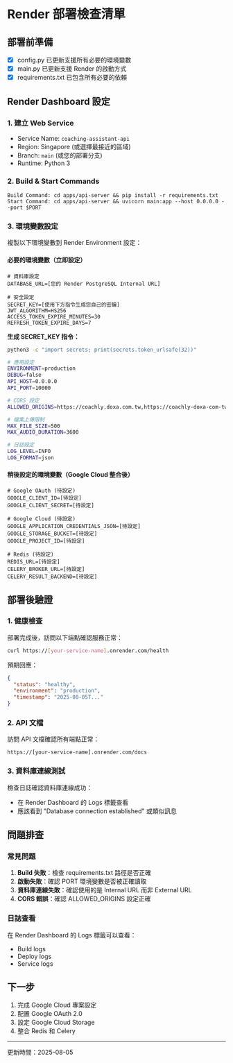 # Render 部署檢查清單

## 部署前準備
- [x] config.py 已更新支援所有必要的環境變數
- [x] main.py 已更新支援 Render 的啟動方式
- [x] requirements.txt 已包含所有必要的依賴

## Render Dashboard 設定

### 1. 建立 Web Service
- Service Name: `coaching-assistant-api`
- Region: Singapore (或選擇最接近的區域)
- Branch: `main` (或您的部署分支)
- Runtime: Python 3

### 2. Build & Start Commands
```
Build Command: cd apps/api-server && pip install -r requirements.txt
Start Command: cd apps/api-server && uvicorn main:app --host 0.0.0.0 --port $PORT
```

### 3. 環境變數設定

複製以下環境變數到 Render Environment 設定：

#### 必要的環境變數（立即設定）
```
# 資料庫設定
DATABASE_URL=[您的 Render PostgreSQL Internal URL]

# 安全設定
SECRET_KEY=[使用下方指令生成您自己的密鑰]
JWT_ALGORITHM=HS256
ACCESS_TOKEN_EXPIRE_MINUTES=30
REFRESH_TOKEN_EXPIRE_DAYS=7
```

**生成 SECRET_KEY 指令：**
```bash
python3 -c "import secrets; print(secrets.token_urlsafe(32))"

# 應用設定
ENVIRONMENT=production
DEBUG=false
API_HOST=0.0.0.0
API_PORT=10000

# CORS 設定
ALLOWED_ORIGINS=https://coachly.doxa.com.tw,https://coachly-doxa-com-tw.howie-yu.workers.dev

# 檔案上傳限制
MAX_FILE_SIZE=500
MAX_AUDIO_DURATION=3600

# 日誌設定
LOG_LEVEL=INFO
LOG_FORMAT=json
```

#### 稍後設定的環境變數（Google Cloud 整合後）
```
# Google OAuth (待設定)
GOOGLE_CLIENT_ID=[待設定]
GOOGLE_CLIENT_SECRET=[待設定]

# Google Cloud (待設定)
GOOGLE_APPLICATION_CREDENTIALS_JSON=[待設定]
GOOGLE_STORAGE_BUCKET=[待設定]
GOOGLE_PROJECT_ID=[待設定]

# Redis (待設定)
REDIS_URL=[待設定]
CELERY_BROKER_URL=[待設定]
CELERY_RESULT_BACKEND=[待設定]
```

## 部署後驗證

### 1. 健康檢查
部署完成後，訪問以下端點確認服務正常：
```bash
curl https://[your-service-name].onrender.com/health
```

預期回應：
```json
{
  "status": "healthy",
  "environment": "production",
  "timestamp": "2025-08-05T..."
}
```

### 2. API 文檔
訪問 API 文檔確認所有端點正常：
```
https://[your-service-name].onrender.com/docs
```

### 3. 資料庫連線測試
檢查日誌確認資料庫連線成功：
- 在 Render Dashboard 的 Logs 標籤查看
- 應該看到 "Database connection established" 或類似訊息

## 問題排查

### 常見問題
1. **Build 失敗**：檢查 requirements.txt 路徑是否正確
2. **啟動失敗**：確認 PORT 環境變數是否被正確讀取
3. **資料庫連線失敗**：確認使用的是 Internal URL 而非 External URL
4. **CORS 錯誤**：確認 ALLOWED_ORIGINS 設定正確

### 日誌查看
在 Render Dashboard 的 Logs 標籤可以查看：
- Build logs
- Deploy logs
- Service logs

## 下一步
1. 完成 Google Cloud 專案設定
2. 配置 Google OAuth 2.0
3. 設定 Google Cloud Storage
4. 整合 Redis 和 Celery

---
更新時間：2025-08-05
